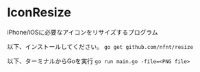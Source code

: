 # IconResize
iPhone/iOSに必要なアイコンをリサイズするプログラム

以下、インストールしてください。
`go get github.com/nfnt/resize`

以下、ターミナルからGoを実行
`go run main.go -file=<PNG file>`
